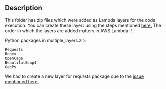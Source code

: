 ## Description
This folder has zip files which were added as Lambda layers for the code execution.
You can create these layers using the steps mentioned [here.](https://towardsdatascience.com/building-custom-layers-on-aws-lambda-35d17bd9abbb)
The order in which the layers are added matters in AWS Lambda !!

Python packages in multiple_layers.zip:
```
Requests
Regex
OpenCage
BeautifulSoup4
GeoPy
```
We had to create a new layer for requests package due to the [issue mentioned here.](https://github.com/psf/requests/issues/6443#issuecomment-1535667256)



